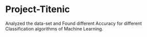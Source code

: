 # Project-Titenic
Analyzed the data-set and Found different Accuracy for different Classification algorithms of Machine Learning.

